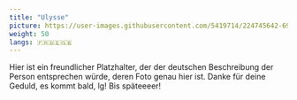 ```yaml
---
title: "Ulysse"
picture: https://user-images.githubusercontent.com/5419714/224745642-693f303f-61f4-43f4-8594-f4398761ea09.png
weight: 50
langs: 🇫🇷🇩🇪🇬🇧
---
```


Hier ist ein freundlicher Platzhalter, der der deutschen Beschreibung der Person entsprechen würde, deren Foto genau hier ist.
Danke für deine Geduld, es kommt bald, lg!
Bis späteeeer!